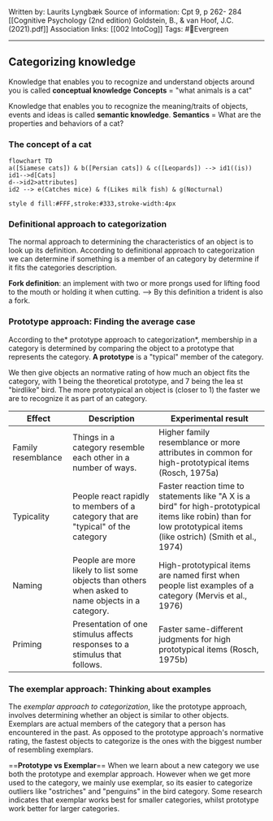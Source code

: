 Written by: Laurits Lyngbæk
Source of information:  Cpt 9, p 262- 284	 [[Cognitive Psychology (2nd edition) Goldstein, B., & van Hoof, J.C. (2021).pdf]] 
Association links: [[002 IntoCog]]
Tags: #🌲Evergreen 
___
## Categorizing knowledge
Knowledge that enables you to recognize and understand objects around you is called **conceptual knowledge**
**Concepts** = "what animals is a cat"

Knowledge that enables you to recognize the meaning/traits of objects, events and ideas is called **semantic knowledge**.
**Semantics** =  What are the properties and behaviors of a cat?
### The concept of a cat
```mermaid
flowchart TD
a([Siamese cats]) & b([Persian cats]) & c([Leopards]) --> id1((is))
id1-->d[Cats]
d-->id2>attributes]
id2 --> e(Catches mice) & f(Likes milk fish) & g(Nocturnal)

style d fill:#FFF,stroke:#333,stroke-width:4px
```

### Definitional approach to categorization
The normal approach to determining the characteristics of an object is to look up its definition.
According to definitional approach to categorization we can determine if something is a member of an category by determine if it fits the categories description. 

**Fork definition**:
an implement with two or more prongs used for lifting food to the mouth or holding it when cutting. 
--> By this definition a trident is also a fork.
### Prototype approach: Finding the average case
According to the* prototype approach to categorization*, membership in a category is determined by comparing the object to a prototype that represents the category. **A prototype** is a "typical" member of the category.

We then give objects an normative rating of how much an object fits the category, with 1 being the theoretical prototype, and 7 being the lea st "birdlike" bird. The more prototypical an object is (closer to 1) the faster we are to recognize it as part of an category.

| Effect             | Description                                                                                       | Experimental result                                                                                                                                                 |
| ------------------ | ------------------------------------------------------------------------------------------------- | ------------------------------------------------------------------------------------------------------------------------------------------------------------------- |
| Family resemblance | Things in a category resemble each other in a number of ways.                                     | Higher family resemblance or more attributes in common for high-prototypical items (Rosch, 1975a)                                                                   |
| Typicality         | People react rapidly to members of a category that are "typical" of the category                  | Faster reaction time to statements like "A X is a bird" for high-prototypical items like robin) than for low prototypical items (like ostrich) (Smith et al., 1974) |
| Naming             | People are more likely to list some objects than others when asked to name objects in a category. | High-prototypical items are named first when people list examples of a category (Mervis et al., 1976)                                                               |
| Priming            | Presentation of one stimulus affects responses to a stimulus that follows.                        | Faster same-different judgments for high prototypical items (Rosch, 1975b)                                                                                                                                                                |

### The exemplar approach: Thinking about examples
The *exemplar approach to categorization*, like the prototype approach, involves determining whether an object is similar to other objects.
Exemplars are actual members of the category that a person has encountered in the past.
As opposed to the prototype approach's normative rating, the fastest objects to categorize is the ones with the biggest number of resembling exemplars.

==**Prototype vs Exemplar**==
When we learn about a new category we use both the prototype and exemplar approach. However when we get more used to the category, we mainly use exemplar, so its easier to categorize outliers like "ostriches" and "penguins" in the bird category.
Some research indicates that exemplar works best for smaller categories, whilst prototype work better for larger categories. 